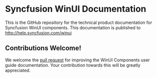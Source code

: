 # Syncfusion WinUI Documentation

This is the GitHub repository for the technical product documentation for Syncfusion WinUI components. This documentation is published to http://help.syncfusion.com/winui

## Contributions Welcome!

We welcome the [pull request](https://docs.github.com/en/github/managing-files-in-a-repository/editing-files-in-another-users-repository) for improving the WinUI Components user guide documentation. Your contribution towards this will be greatly appreciated.